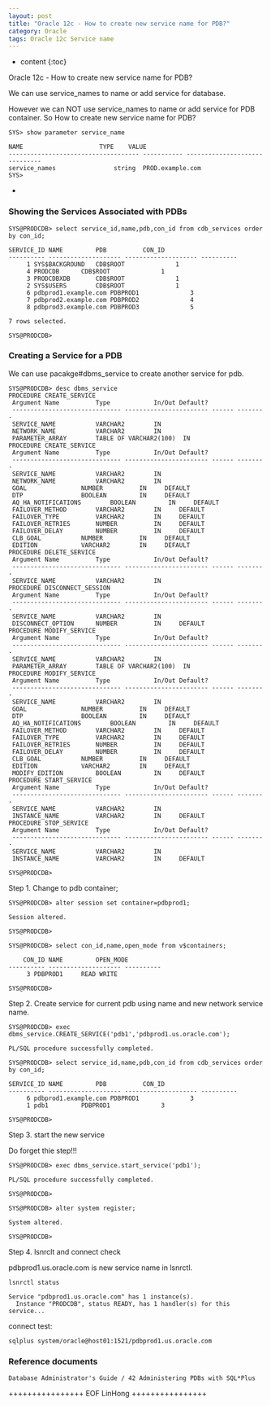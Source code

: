 ```yaml
---
layout: post
title: "Oracle 12c - How to create new service name for PDB?"
category: Oracle
tags: Oracle 12c Service name
---
```


* content
{:toc}


Oracle 12c - How to create new service name for PDB?

We can use service_names to name or add service for database.

However we can NOT use service_names to name or add service for PDB container.
So How to create new service name for PDB?

	SYS> show parameter service_name

	NAME				     TYPE	 VALUE
	------------------------------------ ----------- ------------------------------
	service_names			     string	 PROD.example.com
	SYS> 
-










### Showing the Services Associated with PDBs

	SYS@PRODCDB> select service_id,name,pdb,con_id from cdb_services order by con_id;

	SERVICE_ID NAME 		PDB			 CON_ID
	---------- -------------------- -------------------- ----------
		 1 SYS$BACKGROUND	CDB$ROOT		      1
		 4 PRODCDB		CDB$ROOT		      1
		 3 PRODCDBXDB		CDB$ROOT		      1
		 2 SYS$USERS		CDB$ROOT		      1
		 6 pdbprod1.example.com PDBPROD1		      3
		 7 pdbprod2.example.com PDBPROD2		      4
		 8 pdbprod3.example.com PDBPROD3		      5

	7 rows selected.

	SYS@PRODCDB>

### Creating a Service for a PDB

We can use pacakge#dbms_service to create another service for pdb.

	SYS@PRODCDB> desc dbms_service
	PROCEDURE CREATE_SERVICE
	 Argument Name			Type			In/Out Default?
	 ------------------------------ ----------------------- ------ --------
	 SERVICE_NAME			VARCHAR2		IN
	 NETWORK_NAME			VARCHAR2		IN
	 PARAMETER_ARRAY		TABLE OF VARCHAR2(100)	IN
	PROCEDURE CREATE_SERVICE
	 Argument Name			Type			In/Out Default?
	 ------------------------------ ----------------------- ------ --------
	 SERVICE_NAME			VARCHAR2		IN
	 NETWORK_NAME			VARCHAR2		IN
	 GOAL				NUMBER			IN     DEFAULT
	 DTP				BOOLEAN 		IN     DEFAULT
	 AQ_HA_NOTIFICATIONS		BOOLEAN 		IN     DEFAULT
	 FAILOVER_METHOD		VARCHAR2		IN     DEFAULT
	 FAILOVER_TYPE			VARCHAR2		IN     DEFAULT
	 FAILOVER_RETRIES		NUMBER			IN     DEFAULT
	 FAILOVER_DELAY 		NUMBER			IN     DEFAULT
	 CLB_GOAL			NUMBER			IN     DEFAULT
	 EDITION			VARCHAR2		IN     DEFAULT
	PROCEDURE DELETE_SERVICE
	 Argument Name			Type			In/Out Default?
	 ------------------------------ ----------------------- ------ --------
	 SERVICE_NAME			VARCHAR2		IN
	PROCEDURE DISCONNECT_SESSION
	 Argument Name			Type			In/Out Default?
	 ------------------------------ ----------------------- ------ --------
	 SERVICE_NAME			VARCHAR2		IN
	 DISCONNECT_OPTION		NUMBER			IN     DEFAULT
	PROCEDURE MODIFY_SERVICE
	 Argument Name			Type			In/Out Default?
	 ------------------------------ ----------------------- ------ --------
	 SERVICE_NAME			VARCHAR2		IN
	 PARAMETER_ARRAY		TABLE OF VARCHAR2(100)	IN
	PROCEDURE MODIFY_SERVICE
	 Argument Name			Type			In/Out Default?
	 ------------------------------ ----------------------- ------ --------
	 SERVICE_NAME			VARCHAR2		IN
	 GOAL				NUMBER			IN     DEFAULT
	 DTP				BOOLEAN 		IN     DEFAULT
	 AQ_HA_NOTIFICATIONS		BOOLEAN 		IN     DEFAULT
	 FAILOVER_METHOD		VARCHAR2		IN     DEFAULT
	 FAILOVER_TYPE			VARCHAR2		IN     DEFAULT
	 FAILOVER_RETRIES		NUMBER			IN     DEFAULT
	 FAILOVER_DELAY 		NUMBER			IN     DEFAULT
	 CLB_GOAL			NUMBER			IN     DEFAULT
	 EDITION			VARCHAR2		IN     DEFAULT
	 MODIFY_EDITION 		BOOLEAN 		IN     DEFAULT
	PROCEDURE START_SERVICE
	 Argument Name			Type			In/Out Default?
	 ------------------------------ ----------------------- ------ --------
	 SERVICE_NAME			VARCHAR2		IN
	 INSTANCE_NAME			VARCHAR2		IN     DEFAULT
	PROCEDURE STOP_SERVICE
	 Argument Name			Type			In/Out Default?
	 ------------------------------ ----------------------- ------ --------
	 SERVICE_NAME			VARCHAR2		IN
	 INSTANCE_NAME			VARCHAR2		IN     DEFAULT

	SYS@PRODCDB> 

Step 1. Change to pdb container;

	SYS@PRODCDB> alter session set container=pdbprod1;

	Session altered.

	SYS@PRODCDB>

	SYS@PRODCDB> select con_id,name,open_mode from v$containers;

		CON_ID NAME 		OPEN_MODE
	---------- -------------------- ----------
		 3 PDBPROD1		READ WRITE

	SYS@PRODCDB>

Step 2. Create service for current pdb using name and new network service name.
	
	SYS@PRODCDB> exec dbms_service.CREATE_SERVICE('pdb1','pdbprod1.us.oracle.com');

	PL/SQL procedure successfully completed.

	SYS@PRODCDB> select service_id,name,pdb,con_id from cdb_services order by con_id;

	SERVICE_ID NAME 		PDB			 CON_ID
	---------- -------------------- -------------------- ----------
		 6 pdbprod1.example.com PDBPROD1		      3
		 1 pdb1 		PDBPROD1		      3

	SYS@PRODCDB>

Step 3. start the new service

Do forget thie step!!!
	
	SYS@PRODCDB> exec dbms_service.start_service('pdb1');

	PL/SQL procedure successfully completed.

	SYS@PRODCDB>        

	SYS@PRODCDB> alter system register;

	System altered.

	SYS@PRODCDB>  

Step 4. lsnrclt and connect check

pdbprod1.us.oracle.com is new service name in lsnrctl.

	lsnrctl status 
	
	Service "pdbprod1.us.oracle.com" has 1 instance(s).
	  Instance "PRODCDB", status READY, has 1 handler(s) for this service...


connect test:

	sqlplus system/oracle@host01:1521/pdbprod1.us.oracle.com

	  
	  
### Reference documents

	Database Administrator's Guide / 42 Administering PDBs with SQL*Plus 

	
++++++++++++++++ EOF LinHong ++++++++++++++++	





